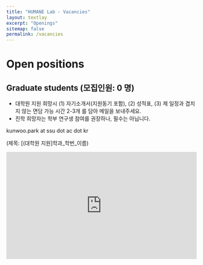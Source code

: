 ```yaml
---
title: "HUMANE Lab - Vacancies"
layout: textlay
excerpt: "Openings"
sitemap: false
permalink: /vacancies
---
```


# Open positions

## Graduate students (모집인원: 0 명)

- 대학원 지원 희망시 (1) 자기소개서(지원동기 포함), (2) 성적표, (3) 제 일정과 겹치지 않는 면담 가능 시간 2-3개 를 담아 메일을 보내주세요.
- 진학 희망자는 학부 연구생 참여를 권장하나, 필수는 아닙니다.

kunwoo.park at ssu dot ac dot kr

(제목: [(대학원 지원]학과\_학번\_이름)

[## Undergraduate interns]: #

[현재는 학부 연구생을 뽑고 있지 않습니다.]: #

[Currently we don't have open positions for undergrads.]: #

[Undergraduate interns will be given an opportunity to learn data science and machine learning skills and to participate in an ongoing research project by supporting data collection, analysis, and model implementation. If you are interested, please email me with a brief introduction on your background.]: #

[<iframe src="https://calendar.google.com/calendar/embed?height=600&amp;wkst=1&amp;bgcolor=%23ffffff&amp;ctz=Asia%2FSeoul&amp;src=Ynl3b3Jkcy5rb3JAZ21haWwuY29t&amp;src=a3Vud29vLnBhcmtAc3N1LmFjLmty&amp;color=%233F51B5&amp;color=%2333B679&amp;mode=WEEK&amp;hl=en&amp;showTabs=0&amp;showPrint=0&amp;showDate=1&amp;showCalendars=0&amp;showTitle=0" style="border:solid 1px #777" width="800" height="600" frameborder="0" scrolling="no"></iframe>]: #

<style>
.countsort{
	position : relative;
	width : 100%;
	height : 0;
	padding-bottom : 56.25%;
}

.video{
	position : absolute;
	top : 0;
	left : 0;
	width : 100%;
	height : 100%;
}
</style>

<div class="countsort">
<iframe src="https://calendar.google.com/calendar/embed?height=600&amp;wkst=1&amp;bgcolor=%23ffffff&amp;ctz=Asia%2FSeoul&amp;src=Ynl3b3Jkcy5rb3JAZ21haWwuY29t&amp;src=a3Vud29vLnBhcmtAc3N1LmFjLmty&amp;color=%233F51B5&amp;color=%2333B679&amp;mode=WEEK&amp;hl=en&amp;showTabs=0&amp;showPrint=0&amp;showDate=1&amp;showCalendars=0&amp;showTitle=0" frameborder="0" allowfullscreen="" class="video"></iframe>
</div><p><br /></p>


